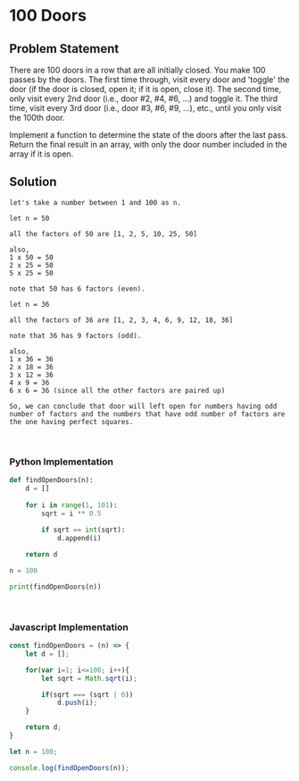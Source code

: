 # 100 Doors

## Problem Statement

There are 100 doors in a row that are all initially closed. You make 100 passes by the doors. The first time through, visit every door and 'toggle' the door (if the door is closed, open it; if it is open, close it). The second time, only visit every 2nd door (i.e., door #2, #4, #6, ...) and toggle it. The third time, visit every 3rd door (i.e., door #3, #6, #9, ...), etc., until you only visit the 100th door.

Implement a function to determine the state of the doors after the last pass. Return the final result in an array, with only the door number included in the array if it is open.


## Solution

```
let's take a number between 1 and 100 as n.

let n = 50

all the factors of 50 are [1, 2, 5, 10, 25, 50]

also,
1 x 50 = 50
2 x 25 = 50
5 x 25 = 50

note that 50 has 6 factors (even).

let n = 36

all the factors of 36 are [1, 2, 3, 4, 6, 9, 12, 18, 36]

note that 36 has 9 factors (odd).

also,
1 x 36 = 36
2 x 18 = 36
3 x 12 = 36
4 x 9 = 36
6 x 6 = 36 (since all the other factors are paired up)

So, we can conclude that door will left open for numbers having odd number of factors and the numbers that have odd number of factors are the one having perfect squares.
```

<br>

### Python Implementation

```python
def findOpenDoors(n):
    d = []
    
    for i in range(1, 101):
        sqrt = i ** 0.5
        
        if sqrt == int(sqrt):
            d.append(i)

    return d

n = 100

print(findOpenDoors(n))
```

<br>

### Javascript Implementation

```javascript
const findOpenDoors = (n) => {
    let d = [];

    for(var i=1; i<=100; i++){
        let sqrt = Math.sqrt(i);

        if(sqrt === (sqrt | 0))
            d.push(i);
    }

    return d;
}

let n = 100;

console.log(findOpenDoors(n));
```

